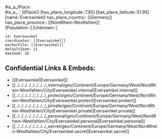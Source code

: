 ﻿---
location: [51.95,7.85] 
mapzoom: [7,12] 
mapmarker: city 
type: City
tags:
- geo/City


SpocWebEntityId: 30100
isDeleted: false
confidential: public

---
#is_a_/Place  
#is_a_ :: [[Place]] 
[has_place_longitude::7.85] 
[has_place_latitude::51.95] 
[name::Everswinkel] 
has_place_country:: [[Germany]]  
has_place_province:: [[NordRhein-Westfahlen]]  
[Population::] 
[Unknown::] 


```leaflet
id: Everswinkel
coordinates: [[Everswinkel]] 
markerFile: [[Everswinkel]] 
defaultZoom: 11 
maxZoom: 18
```


## Confidential Links & Embeds: 
- [[Everswinkel|Everswinkel]]  
- [[../../../../../../../../_internal/geo/Continent/Europe/Germany/West/NordRhein-Westfahlen/City/Everswinkel.internal|Everswinkel.internal]] 
- [[../../../../../../../../_protect/geo/Continent/Europe/Germany/West/NordRhein-Westfahlen/City/Everswinkel.protect|Everswinkel.protect]] 
- [[../../../../../../../../_private/geo/Continent/Europe/Germany/West/NordRhein-Westfahlen/City/Everswinkel.private|Everswinkel.private]] 
- [[../../../../../../../../_personal/geo/Continent/Europe/Germany/West/NordRhein-Westfahlen/City/Everswinkel.personal|Everswinkel.personal]] 
- [[../../../../../../../../_secret/geo/Continent/Europe/Germany/West/NordRhein-Westfahlen/City/Everswinkel.secret|Everswinkel.secret]] 
